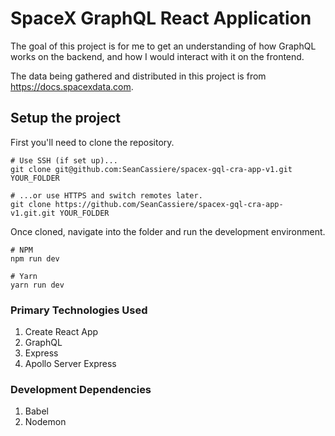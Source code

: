 # SpaceX GraphQL React Application

The goal of this project is for me to get an understanding of how GraphQL works on the backend, and how I would interact with it on the frontend.

The data being gathered and distributed in this project is from https://docs.spacexdata.com.

## Setup the project

First you'll need to clone the repository.

```
# Use SSH (if set up)...
git clone git@github.com:SeanCassiere/spacex-gql-cra-app-v1.git YOUR_FOLDER

# ...or use HTTPS and switch remotes later.
git clone https://github.com/SeanCassiere/spacex-gql-cra-app-v1.git.git YOUR_FOLDER
```

Once cloned, navigate into the folder and run the development environment.

```
# NPM
npm run dev

# Yarn
yarn run dev
```

### Primary Technologies Used

1. Create React App
2. GraphQL
3. Express
4. Apollo Server Express

### Development Dependencies

1. Babel
2. Nodemon
